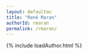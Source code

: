 ```yaml
---
layout: defaultau
title: "René Maran"
authorId: rmaran
permalink: /rmaran/
---
```

{% include loadAuthor.html %}
<script>
    $(document).ready(function(){
        showAuthorBio('{{ page.authorId }}');
   });
</script>